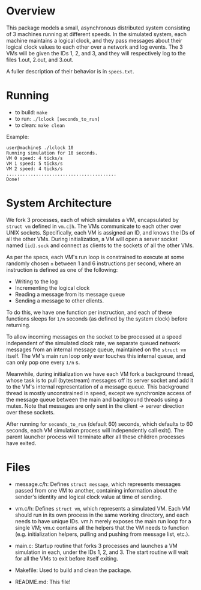 
# Overview

This package models a small, asynchronous distributed system consisting of 3 
machines running at different speeds. In the simulated system, each machine 
maintains a logical clock, and they pass messages about their logical clock 
values to each other over a network and log events. The 3 VMs will be given 
the IDs 1, 2, and 3, and they will respectively log to the files 1.out, 2.out, 
and 3.out.

A fuller description of their behavior is in `specs.txt`.  


# Running 

* to build: `make`
* to run: `./lclock [seconds_to_run]`
* to clean: `make clean`

Example:
```
user@machine$ ./lclock 10
Running simulation for 10 seconds.
VM 0 speed: 4 ticks/s
VM 1 speed: 5 ticks/s
VM 2 speed: 4 ticks/s
.........................................
Done!
```


# System Architecture 

We fork 3 processes, each of which simulates a VM, encapsulated by `struct vm`
defined in `vm.c|h`. The VMs communicate to each other over UNIX sockets. Specifically, each VM is assigned an ID, and knows the IDs of all the other VMs. During initialization, a VM will open a server socket named `[id].sock` and 
connect as clients to the sockets of all the other VMs.

As per the specs, each VM's run loop is constrained to execute at some randomly
chosen `n` between 1 and 6 instructions per second, where an instruction is 
defined as one of the following:
* Writing to the log
* Incrementing the logical clock
* Reading a message from its message queue
* Sending a message to other clients.

To do this, we have one function per instruction, and each of these functions
sleeps for `1/n` seconds (as defined by the system clock) before returning.

To allow incoming messages on the socket to be processed at a speed independent 
of the simulated clock rate, we separate queued network messages from an internal message queue, maintained on the `struct vm` itself. The VM's main run loop only 
ever touches this internal queue, and can only pop one every `1/n` s. 

Meanwhile, during initialization we have each VM fork a background thread, whose  task is to pull (bytestream) messages off its server socket and add it to the VM's internal representation of a message queue. This background thread is mostly unconstrained in speed, except we synchronize access of the message queue 
between the main and background threads using a mutex. Note that messages are 
only sent in the client -> server direction over these sockets.

After running for `seconds_to_run` (default 60) seconds, which defaults to 60 seconds, each VM simulation process will independently call exit(). The parent 
launcher process will terminate after all these children processes have 
exited.



# Files

* message.c/h: Defines `struct message`, which represents messages passed from 
one VM to another, containing information about the sender's identity and 
logical clock value at time of sending.

* vm.c/h: Defines `struct vm`, which represents a simulated VM. Each VM should 
run in its own process in the same working directory, and each needs to have 
unique IDs. vm.h merely exposes the main run loop for a single VM; vm.c contains 
all the helpers that the VM needs to function (e.g. initialization helpers, 
pulling and pushing from message list, etc.).

* main.c: Startup routine that forks 3 processes and launches a VM simulation in
each, under the IDs 1, 2, and 3. The start routine will wait for all the VMs 
to exit before itself exiting.

* Makefile: Used to build and clean the package.

* README.md: This file!